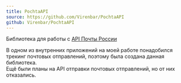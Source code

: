 ```yaml
---
title: PochtaAPI
source: https://github.com/Virenbar/PochtaAPI
github: Virenbar/PochtaAPI
---
```

Библиотека для работы с [API Почты России](https://www.pochta.ru/support/business/api)

В одном из внутренних приложений на моей работе понадобился трекинг почтовых отправлений, поэтому была создана данная библиотека.  
Ещё были планы на API отправки почтовых отправлений, но от них отказались.
